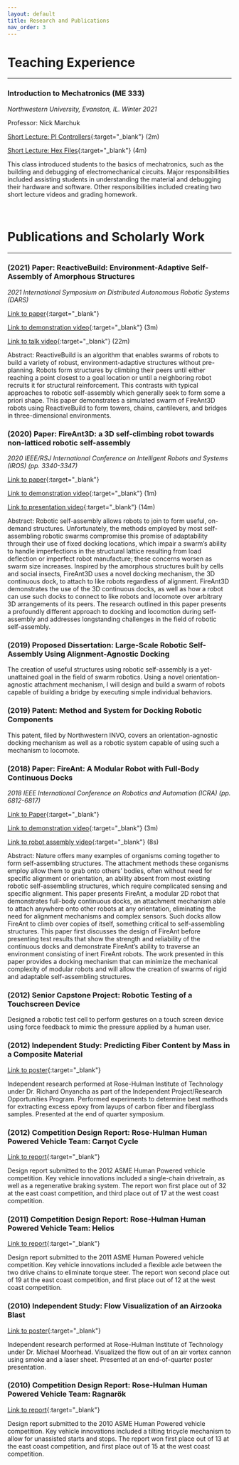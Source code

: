 ```yaml
---
layout: default
title: Research and Publications
nav_order: 3
---
```


# Teaching Experience

----

### Introduction to Mechatronics (ME 333)

_Northwestern University, Evanston, IL. Winter 2021_

Professor: Nick Marchuk

[Short Lecture: PI Controllers](https://www.youtube.com/watch?v=35LLY3t7fRA){:target="_blank"} (2m)

[Short Lecture: Hex Files](https://www.youtube.com/watch?v=HK88j0ioBng){:target="_blank"} (4m)

This class introduced students to the basics of mechatronics, such as the building and debugging of electromechanical circuits. Major responsibilities included assisting students in understanding the material and debugging their hardware and software. Other responsibilities included creating two short lecture videos and grading homework.

&nbsp;
&nbsp;

# Publications and Scholarly Work

----

### (2021) Paper: ReactiveBuild: Environment-Adaptive Self-Assembly of Amorphous Structures

_2021 International Symposium on Distributed Autonomous Robotic Systems (DARS)_

[Link to paper](https://robotics.northwestern.edu/documents/publications/2021dars_pswissler.pdf){:target="_blank"}

[Link to demonstration video](https://www.youtube.com/watch?v=YLXcj7RptPw){:target="_blank"} (3m)

[Link to talk video](https://youtu.be/kOQ2upp8Y2g){:target="_blank"} (22m)

Abstract: ReactiveBuild is an algorithm that enables swarms of robots to build a variety of robust, environment-adaptive structures without pre-planning. Robots form structures by climbing their peers until either reaching a point closest to a goal location or until a neighboring robot recruits it for structural reinforcement. This contrasts with typical approaches to robotic self-assembly which generally seek to form some a priori shape. This paper demonstrates a simulated swarm of FireAnt3D robots using ReactiveBuild to form towers, chains, cantilevers, and bridges in three-dimensional environments.

### (2020) Paper: FireAnt3D: a 3D self-climbing robot towards non-latticed robotic self-assembly

_2020 IEEE/RSJ International Conference on Intelligent Robots and Systems (IROS) (pp. 3340-3347)_

[Link to paper](http://users.eecs.northwestern.edu/~mrubenst/IROS2020.pdf){:target="_blank"}

[Link to demonstration video](https://www.youtube.com/watch?v=GKR5wpANZkU){:target="_blank"} (1m)

[Link to presentation video](https://www.youtube.com/watch?v=J-hUORZm1nE){:target="_blank"} (14m)

Abstract: Robotic self-assembly allows robots to join to form useful, on-demand structures. Unfortunately, the methods employed by most self-assembling robotic swarms compromise this promise of adaptability through their use of fixed docking locations, which impair a swarm’s ability to handle imperfections in the structural lattice resulting from load deflection or imperfect robot manufacture; these concerns worsen as swarm size increases. Inspired by the amorphous structures built by cells and social insects, FireAnt3D uses a novel docking mechanism, the 3D continuous dock, to attach to like robots regardless of alignment. FireAnt3D demonstrates the use of the 3D continuous docks, as well as how a robot can use such docks to connect to like robots and locomote over arbitrary 3D arrangements of its peers. The research outlined in this paper presents a profoundly different approach to docking and locomotion during self-assembly and addresses longstanding challenges in the field of robotic self-assembly.

### (2019) Proposed Dissertation: Large-Scale Robotic Self-Assembly Using Alignment-Agnostic Docking

The creation of useful structures using robotic self-assembly is a yet-unattained goal in the field of swarm robotics. Using a novel orientation-agnostic attachment mechanism, I will design and build a swarm of robots capable of building a bridge by executing simple individual behaviors.

### (2019) Patent: Method and System for Docking Robotic Components

This patent, filed by Northwestern INVO, covers an orientation-agnostic docking mechanism as well as a robotic system capable of using such a mechanism to locomote.

### (2018) Paper: FireAnt: A Modular Robot with Full-Body Continuous Docks

_2018 IEEE International Conference on Robotics and Automation (ICRA) (pp. 6812-6817)_

[Link to Paper](http://users.eecs.northwestern.edu/~mrubenst/ICRA18_fireant.pdf){:target="_blank"}

[Link to demonstration video](https://www.youtube.com/watch?v=zhM36h7zM1A){:target="_blank"} (3m)

[Link to robot assembly video](https://www.youtube.com/watch?v=j9pq6iwgxvA){:target="_blank"} (8s)

Abstract: Nature offers many examples of organisms coming together to form self-assembling structures. The attachment methods these organisms employ allow them to grab onto others’ bodies, often without need for specific alignment or orientation, an ability absent from most existing robotic self-assembling structures, which require complicated sensing and specific alignment. This paper presents FireAnt, a modular 2D robot that demonstrates full-body continuous docks, an attachment mechanism able to attach anywhere onto other robots at any orientation, eliminating the need for alignment mechanisms and complex sensors. Such docks allow FireAnt to climb over copies of itself, something critical to self-assembling structures. This paper first discusses the design of FireAnt before presenting test results that show the strength and reliability of the continuous docks and demonstrate FireAnt’s ability to traverse an environment consisting of inert FireAnt robots. The work presented in this paper provides a docking mechanism that can minimize the mechanical complexity of modular robots and will allow the creation of swarms of rigid and adaptable self-assembling structures.

### (2012) Senior Capstone Project: Robotic Testing of a Touchscreen Device

Designed a robotic test cell to perform gestures on a touch screen device using force feedback to mimic the pressure applied by a human user.

### (2012) Independent Study: Predicting Fiber Content by Mass in a Composite Material

[Link to poster](https://github.com/pswiss/pswiss.github.io/raw/main/assets/pdfs/carbon_fiber_poster.pdf){:target="_blank"}

Independent research performed at Rose-Hulman Institute of Technology under Dr. Richard Onyancha as part of the Independent Project/Research Opportunities Program. Performed experiments to determine best methods for extracting excess epoxy from layups of carbon fiber and fiberglass samples. Presented at the end of quarter symposium.

### (2012) Competition Design Report: Rose-Hulman Human Powered Vehicle Team: Carηot Cycle

[Link to report](https://github.com/pswiss/pswiss.github.io/raw/main/assets/pdfs/rhit_asme_hpvc_2012.pdf){:target="_blank"}

Design report submitted to the 2012 ASME Human Powered vehicle competition. Key vehicle innovations included a single-chain drivetrain, as well as a regenerative braking system. The report won first place out of 32 at the east coast competition, and third place out of 17 at the west coast competition.

### (2011) Competition Design Report: Rose-Hulman Human Powered Vehicle Team: Helios

[Link to report](https://github.com/pswiss/pswiss.github.io/raw/main/assets/pdfs/rhit_asme_hpvc_2011.pdf){:target="_blank"}

Design report submitted to the 2011 ASME Human Powered vehicle competition. Key vehicle innovations included a flexible axle between the two drive chains to eliminate torque steer. The report won second place out of 19 at the east coast competition, and first place out of 12 at the west coast competition.

### (2010) Independent Study: Flow Visualization of an Airzooka Blast

[Link to poster](https://github.com/pswiss/pswiss.github.io/raw/main/assets/pdfs/flow_visualization_poster.pdf){:target="_blank"}

Independent research performed at Rose-Hulman Institute of Technology under Dr. Michael Moorhead. Visualized the flow out of an air vortex cannon using smoke and a laser sheet. Presented at an end-of-quarter poster presentation.

### (2010) Competition Design Report: Rose-Hulman Human Powered Vehicle Team: Ragnarök

[Link to report](https://github.com/pswiss/pswiss.github.io/raw/main/assets/pdfs/rhit_asme_hpvc_2010.pdf){:target="_blank"}

Design report submitted to the 2010 ASME Human Powered vehicle competition. Key vehicle innovations included a tilting tricycle mechanism to allow for unassisted starts and stops. The report won first place out of 13 at the east coast competition, and first place out of 15 at the west coast competition.

&nbsp;
&nbsp;
